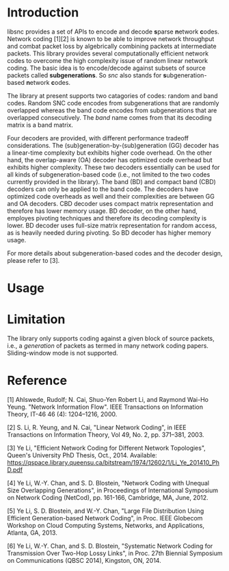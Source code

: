 Introduction
============
libsnc provides a set of APIs to encode and decode **s**parse **n**etwork **c**odes. Network coding [1][2] is known to be able to improve network throughput and combat packet loss by algebrically combining packets at intermediate packets. This library provides several computationally efficient network codes to overcome the high complexity issue of random linear network coding. The basic idea is to encode/decode against subsets of source packets called **subgenerations**. So _snc_ also stands for **s**ubgeneration-based **n**etwork **c**odes. 

The library at present supports two catagories of codes: random and band codes. Random SNC code encodes from subgenerations that are randomly overlapped whereas the band code encodes from subgenerations that are overlapped consecutively. The _band_ name comes from that its decoding matrix is a band matrix.

Four decoders are provided, with different performance tradeoff considerations. The (sub)generation-by-(sub)generation (GG) decoder has a linear-time complexity but exhibits higher code overhead. On the other hand, the overlap-aware (OA) decoder has optimized code overhead but exhibits higher complexity. These two decoders essentially can be used for all kinds of subgeneration-based code (i.e., not limited to the two codes currently provided in the library). The band (BD) and compact band (CBD) decoders can only be applied to the band code. The decoders have optimized code overheads as well and their complexities are between GG and OA decoders. CBD decoder uses compact matrix representation and therefore has lower memory usage. BD decoder, on the other hand, employes pivoting techniques and therefore its decoding complexity is lower. BD decoder uses full-size matrix representation for random access, as is heavily needed during pivoting. So BD decoder has higher memory usage.

For more details about subgeneration-based codes and the decoder design, please refer to [3].

Usage
============

Limitation
============
The library only supports coding against a given block of source packets, i.e., a *generation* of packets as termed in many network coding papers. Sliding-window mode is not supported.

Reference
============
[1] Ahlswede, Rudolf; N. Cai, Shuo-Yen Robert Li, and Raymond Wai-Ho Yeung. "Network Information Flow". IEEE Transactions on Information Theory, IT-46 46 (4): 1204–1216, 2000.

[2] S. Li, R. Yeung, and N. Cai, "Linear Network Coding", in IEEE Transactions on Information Theory, Vol 49, No. 2, pp. 371–381, 2003.

[3] Ye Li, "Efficient Network Coding for Different Network Topologies", Queen's University PhD Thesis, Oct., 2014. Available: https://qspace.library.queensu.ca/bitstream/1974/12602/1/Li_Ye_201410_PhD.pdf

[4] Ye Li, W.-Y. Chan, and S. D. Blostein, "Network Coding with Unequal Size Overlapping Generations", in Proceedings of International Symposium on Network Coding (NetCod), pp. 161-166, Cambridge, MA, June, 2012.

[5] Ye Li, S. D. Blostein, and W.-Y. Chan, "Large File Distribution Using Efficient Generation-based Network Coding", in Proc. IEEE Globecom Workshop on Cloud Computing Systems, Networks, and Applications, Atlanta, GA, 2013.

[6] Ye Li, W.-Y. Chan, and S. D. Blostein, "Systematic Network Coding for Transmission Over Two-Hop Lossy Links", in Proc. 27th Biennial Symposium on Communications (QBSC 2014), Kingston, ON, 2014. 
